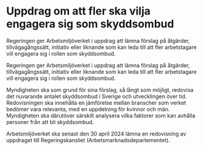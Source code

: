 # Uppdrag om att fler ska vilja engagera sig som skyddsombud

Regeringen ger Arbetsmiljöverket i uppdrag att lämna förslag på åtgärder, tillvägagångssätt, initiativ eller liknande som kan leda till att fler arbetstagare vill engagera sig i rollen som skyddsombud.

Regeringen ger Arbetsmiljöverket i uppdrag att lämna förslag på åtgärder, tillvägagångssätt, initiativ eller liknande som kan leda till att fler arbetstagare vill engagera sig i rollen som skyddsombud.

Myndigheten ska som grund för sina förslag, så långt som möjligt, redovisa det nuvarande antalet skyddsombud i Sverige och utvecklingen över tid. Redovisningen ska innehålla en jämförelse mellan branscher som verket bedömer vara relevanta, med en uppdelning för kvinnor och män. Myndigheten ska därutöver särskilt analysera vilka faktorer som kan avhålla personer från att bli skyddsombud.

Arbetsmiljöverket ska senast den 30 april 2024 lämna en redovisning av uppdraget till Regeringskansliet (Arbetsmarknadsdepartementet).
